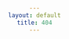 ```yaml
---
layout: default
title: 404
---
```

<style>
  * {
    text-align: center;
  }
<style>
This page does not exist.<br> <img src="https://media.baamboozle.com/uploads/images/253337/1619350420_134561_gif-url.gif" alt="Imagem de um GATO!"><br> 
[Go back]({{ "/" | prepend: site.baseurl | replace: '//', '/' }}).
